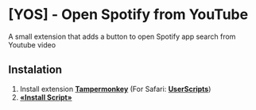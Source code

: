 # [YOS] - Open Spotify from YouTube
A small extension that adds a button to open Spotify app search from Youtube video
## Instalation
1. Install extension **[Tampermonkey](https://www.tampermonkey.net/)** (For Safari: **[UserScripts](https://apps.apple.com/app/userscripts/id1463298887 )**)
2. **[«Install Script»](https://raw.githubusercontent.com/fy5tew/youtube-open-spotify/master/yos.user.js)**